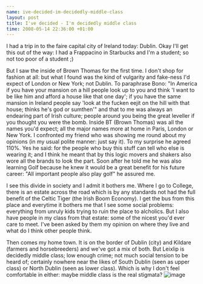 ```yaml
--- 
name: ive-decided-im-decidedly-middle-class 
layout: post 
title: I've decided - I'm decidedly middle class 
time: 2008-05-14 22:36:00 +01:00 
--- 
```


I had a trip in to the faire capital city of Ireland today:
Dublin. Okay I'll get this out of the way: I had a Frappacino in
Starbucks and I'm a student; so not too poor of a student ;)  
  
But I saw the inside of Brown Thomas for the first time. I don't shop
for fashion at all: but what I found was the kind of vulgarity and
fake-ness I'd expect of London or New York; not Dublin. To paraphrase
Bono: "In America if you have your mansion on a hill people look up to
you and think 'I want to be like him and afford a house like that one
day'; if you have the same mansion in Ireland people say 'look at the
fucken eejit on the hill with that house; thinks he's god or sumthen'"
and that to me was always an endearing part of Irish culture; people
around you being the great leveller if you thought you were the bomb.
Inside BT (Brown Thomas) was all the names you'd expect; all the major
names more at home in Paris, London or New York. I confronted my friend
who was showing me round about my opinions (in my usual polite manner:
just say it). To my surprise he agreed 110%. Yes he said: for the people
who buy this stuff can tell who else is wearing it; and I think he meant
that by this logic movers and shakers also wore all the brands to look
the part. Soon after he told me he was also learning Golf because he
knew it would be a great benefit for his future career: "All important
people also play golf" he assured me.  
  
I see this divide in society and I admit it bothers me. Where I go to
College, there is an estate across the road which is by any standards
not had the full benefit of the Celtic Tiger (the Irish Boom Economy). I
get the bus from this place and everytime it bothers me that I see some
social problems: everything from unruly kids trying to ruin the place to
alcholics. But I also have people in my class from that estate: some of
the nicest you'd ever care to meet. I've been asked by them my opinion
on where they live and what do I think other people think.  
  
Then comes my home town. It is on the border of Dublin (city) and
Kildare (farmers and horsebreeders) and we've got a mix of both. But
Leixlip is decidedly middle class; low enough crime; not much social
tension to be heard of; certainly nowhere near the likes of South Dublin
(seen as upper class) or North Dublin (seen as lower class). Which is
why I don't feel comfortable in either: maybe middle class is the real
stigmata?
![image](https://blogger.googleusercontent.com/tracker/7231752728434532377-2577510345851438076?l=neil.grogan.ie)
